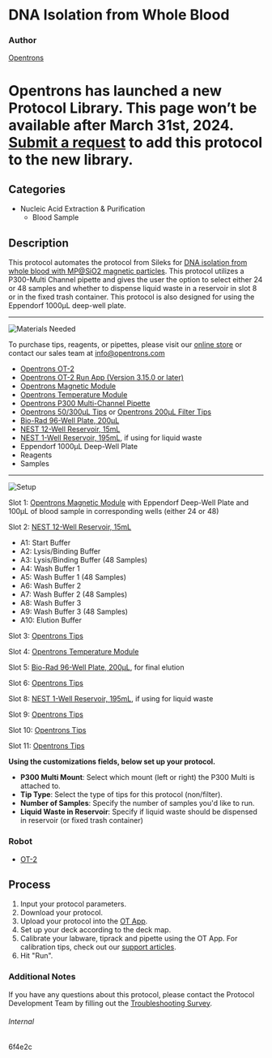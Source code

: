 # DNA Isolation from Whole Blood

### Author
[Opentrons](https://opentrons.com/)


# Opentrons has launched a new Protocol Library. This page won’t be available after March 31st, 2024. [Submit a request](https://docs.google.com/forms/d/e/1FAIpQLSdYYp9QCKow4nn0KlCVsMS3HX0eJ0N9O7-erajKvcpT0lWbSg/viewform) to add this protocol to the new library.

## Categories
* Nucleic Acid Extraction & Purification
	* Blood Sample


## Description
This protocol automates the protocol from Sileks for [DNA isolation from whole blood with MP@SiO2 magnetic particles](https://www.sileks.com/eu/librarian/librarian_ajax.php?ajaxaction=GetObjectByVName&VName=Manual_DNA_from_Blood_en_20141007.pdf). This protocol utilizes a P300-Multi Channel pipette and gives the user the option to select either 24 or 48 samples and whether to dispense liquid waste in a reservoir in slot 8 or in the fixed trash container. This protocol is also designed for using the Eppendorf 1000µL deep-well plate.


---
![Materials Needed](https://s3.amazonaws.com/opentrons-protocol-library-website/custom-README-images/001-General+Headings/materials.png)

To purchase tips, reagents, or pipettes, please visit our [online store](https://shop.opentrons.com/) or contact our sales team at [info@opentrons.com](mailto:info@opentrons.com)

* [Opentrons OT-2](https://shop.opentrons.com/collections/ot-2-robot/products/ot-2)
* [Opentrons OT-2 Run App (Version 3.15.0 or later)](https://opentrons.com/ot-app/)
* [Opentrons Magnetic Module](https://shop.opentrons.com/collections/hardware-modules/products/magdeck)
* [Opentrons Temperature Module](https://shop.opentrons.com/collections/hardware-modules/products/tempdeck)
* [Opentrons P300 Multi-Channel Pipette](https://shop.opentrons.com/collections/ot-2-pipettes)
* [Opentrons 50/300µL Tips](https://shop.opentrons.com/collections/opentrons-tips/products/opentrons-300ul-tips) or [Opentrons 200µL Filter Tips](https://shop.opentrons.com/collections/opentrons-tips/products/opentrons-200ul-filter-tips)
* [Bio-Rad 96-Well Plate, 200µL](https://labware.opentrons.com/biorad_96_wellplate_200ul_pcr)
* [NEST 12-Well Reservoir, 15mL](https://labware.opentrons.com/nest_12_reservoir_15ml?category=reservoir)
* [NEST 1-Well Reservoir, 195mL](https://labware.opentrons.com/nest_1_reservoir_195ml?category=reservoir), if using for liquid waste
* Eppendorf 1000µL Deep-Well Plate
* Reagents
* Samples


---
![Setup](https://s3.amazonaws.com/opentrons-protocol-library-website/custom-README-images/001-General+Headings/Setup.png)

Slot 1: [Opentrons Magnetic Module](https://shop.opentrons.com/collections/hardware-modules/products/magdeck) with Eppendorf Deep-Well Plate and 100µL of blood sample in corresponding wells (either 24 or 48)

Slot 2: [NEST 12-Well Reservoir, 15mL](https://labware.opentrons.com/nest_12_reservoir_15ml?category=reservoir)
* A1: Start Buffer
* A2: Lysis/Binding Buffer
* A3: Lysis/Binding Buffer (48 Samples)
* A4: Wash Buffer 1
* A5: Wash Buffer 1 (48 Samples)
* A6: Wash Buffer 2
* A7: Wash Buffer 2 (48 Samples)
* A8: Wash Buffer 3
* A9: Wash Buffer 3 (48 Samples)
* A10: Elution Buffer

Slot 3: [Opentrons Tips](https://shop.opentrons.com/collections/opentrons-tips/products/opentrons-300ul-tips)

Slot 4: [Opentrons Temperature Module](https://shop.opentrons.com/collections/hardware-modules/products/tempdeck)

Slot 5: [Bio-Rad 96-Well Plate, 200µL](https://labware.opentrons.com/biorad_96_wellplate_200ul_pcr), for final elution

Slot 6: [Opentrons Tips](https://shop.opentrons.com/collections/opentrons-tips/products/opentrons-300ul-tips)

Slot 8: [NEST 1-Well Reservoir, 195mL](https://labware.opentrons.com/nest_1_reservoir_195ml?category=reservoir), if using for liquid waste

Slot 9: [Opentrons Tips](https://shop.opentrons.com/collections/opentrons-tips/products/opentrons-300ul-tips)

Slot 10: [Opentrons Tips](https://shop.opentrons.com/collections/opentrons-tips/products/opentrons-300ul-tips)

Slot 11: [Opentrons Tips](https://shop.opentrons.com/collections/opentrons-tips/products/opentrons-300ul-tips)


**Using the customizations fields, below set up your protocol.**
* **P300 Multi Mount**: Select which mount (left or right) the P300 Multi is attached to.
* **Tip Type**: Select the type of tips for this protocol (non/filter).
* **Number of Samples**: Specify the number of samples you'd like to run.
* **Liquid Waste in Reservoir**: Specify if liquid waste should be dispensed in reservoir (or fixed trash container)


### Robot
* [OT-2](https://opentrons.com/ot-2)

## Process

1. Input your protocol parameters.
2. Download your protocol.
3. Upload your protocol into the [OT App](https://opentrons.com/ot-app).
4. Set up your deck according to the deck map.
5. Calibrate your labware, tiprack and pipette using the OT App. For calibration tips, check out our [support articles](https://support.opentrons.com/en/collections/1559720-guide-for-getting-started-with-the-ot-2).
6. Hit "Run".

### Additional Notes
If you have any questions about this protocol, please contact the Protocol Development Team by filling out the [Troubleshooting Survey](https://protocol-troubleshooting.paperform.co/).

###### Internal
6f4e2c
